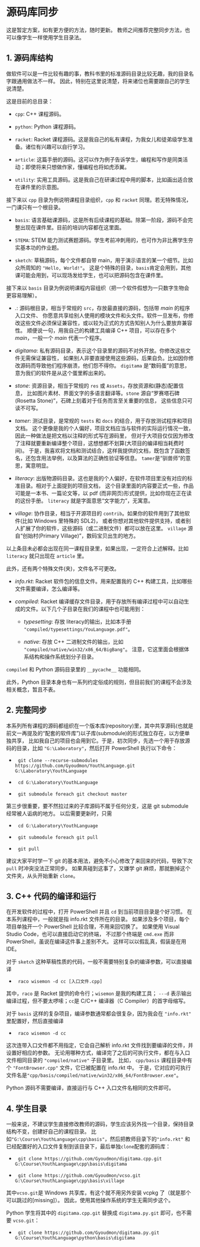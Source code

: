# 源码库同步

这是暂定方案，如有更方便的方法，随时更新。 教师之间推荐完整同步方法，也可以像学生一样使用学生目录法。

## 1. 源码库结构

做软件可以是一件比较有趣的事，教科书里的标准源码目录比较无趣，我的目录名字跟通用做法不一样。
因此，特别在这里说清楚，将来诸位也需要跟自己的学生说清楚。

这是目前的总目录：

* `cpp`: C++ 课程源码。

* `python`: Python 课程源码。

* `racket`: Racket 课程源码。这是我自己的私有课程，为我女儿和徒弟级学生准备。诸位有兴趣可以自行学习。

* `article`: 这篇手册的源码。这可以作为例子告诉学生，编程和写作是同类活动；即使将来只想做作家，懂编程也将如虎添翼。

* `utility`: 实用工具源码。这是我自己在研课过程中用的脚本，比如画出适合放在课件里的示意图。

接下来以 `cpp` 目录为例说明课程目录组织，`cpp` 和 `racket` 同理。若无特殊情况，一门课只有一个根目录。

* `basis`: 语言基础课源码，这是所有后续课程的基础。除第一阶段，源码不会完整出现在课件里。目前的培训内容都在这里面。

* `STEMA`: STEM 能力测试赛题源码。学生考前冲刺用的，也可作为非比赛学生夯实基本功的作业题。

* `sketch`: 草稿源码，每个文件都自带 main，用于演示语言的某一个细节。比如众所周知的 `"Hello, World!"`。
  这是个特殊的目录，`basis`肯定会用到，其他课可能会用到，可以现场发给学生，也可以把源码包含在课件里。

接下来以 `basis` 目录为例说明课程内容组织（把一个软件假想为一只数字生物会更容易理解）。

* _._: 源码根目录，相当于常规的 `src`，存放最直接的源码，包括带 _main_ 的程序入口文件、
  你愿意共享给别人使用的模块文件和头文件。软件一旦发布，你修改这些文件必须保证兼容性，或以较为正式的方式告知别人为什么要放弃兼容性。
  顺便说一句，用我自己的构建工具编译 C++ 项目，可以存在多个 _main_，一般一个 _main_ 代表一个程序。

* _digitama_: 私有源码目录，表示这个目录里的源码不对外开放。你修改这些文件无需保证兼容性，
  如果别人非要直接使用这些源码，后果自负。比如因你修改源码而导致他们程序崩溃，他们怨不得你。 `digitama`
  是“数码蛋”的意思，意为我们的软件是从这个蛋里孵出来的。

* _stone_: 资源目录，相当于常规的 `res` 或 `Assets`，存放资源和(静态)配置信息，
  比如图片素材、界面文字的多语言翻译等。`stone` 源自“罗赛塔石碑(Rosetta
  Stone)”，石碑上刻着对于任务而言至关重要的信息， 这些信息只可读不可写。

* _tamer_: 测试目录，是常规的 `tests` 和 `docs` 的结合，用于存放测试程序和项目文档。
  这个更像是我的个人偏好，项目文档应当与软件的实际运行情况一致，因此一种做法是把文档以注释的形式写在源码里，
  但对于大项目仅仅因为修改了注释就要重新编译整个项目，这想想都不划算(大项目的编译相当耗费时间)。
  于是，我喜欢将文档和测试结合，这样我提供的文档，既包含了函数签名，还包含用法举例，以及算法的正确性验证等信息。
  `tamer`是“驯兽师”的意思，寓意明显。

* _literacy_: 出版物源码目录。这也是我的个人偏好，在软件项目里没有对应的标准目录。相对于上面提到的项目文档，
  这个目录里面的内容要正式一些，作品可能是一本书、一篇论文等，以 pdf (而非网页)形式提供，比如你现在正在读的这份手册。
  `literacy` 就是字面意思“文字能力”，无寓意。

* _village_: 协作目录，相当于开源项目的 `contrib`。如果你的软件用到了其他软件(比如 Windows 里特殊的
  SDL2)， 或者你想对其他软件提供支持，或者别人扩展了你的软件，这些源码（或二进制文件）都可以放在这里。 `village`
  源自“创始村(Primary Village)”，数码宝贝出生的地方。

以上条目未必都会出现在同一课程目录里，如果出现，一定符合上述解释。比如 `literacy` 就只出现在 `article` 里。

此外，还有两个特殊文件(夹)，文件名不可更改。

* _info.rkt_: Racket 软件包的信息文件。用来配置我的 C++ 构建工具，比如哪些文件需要编译，怎么编译等。

* _compiled_: Racket 编译缓存文件目录，用于存放所有编译过程中可以自动生成的文件。以下几个子目录在我们的课程中也可能用到：

  * _typesetting_: 存放 literacy的输出，比如本手册
    `"compiled/typesettings/YouLanguage.pdf"`。

  * _native_: 存放 C++ 二进制文件的输出，比如
    `"compiled/native/win32/x86_64/BigBang"`。
    注意，它这里面会根据体系结构和操作系统划分子目录。

`compiled` 和 Python 源码目录里的 `__pycache__` 功能相同。

此外，Python 目录本身也有一系列约定俗成的规则，但目前我们的课程不会涉及相关概念，暂且不表。

## 2. 完整同步

本系列所有课程的源码都组织在一个版本库(repository)里，其中共享源码(也就是前文一再提及的“配套的软件库”)以子库(submodule)的形式独立存在，以方便单独共享，
比如我自己的项目也会用到它。于是，初次同步，先选一个用于存放源码的目录，比如 `"G:\Laboratory"`，然后打开 PowerShell
执行以下命令：

*   `git clone --recurse-submodules
  https://github.com/Gyoudmon/YouthLanguage.git
  G:\Laboratory\YouthLanguage`

*   `cd G:\Laboratory\YouthLanguage`

*   `git submodule foreach git checkout master`

第三步很重要，要不然拉过来的子库源码不属于任何分支，这是 git submodule 经常被人诟病的地方。 以后需要更新时，只需

*   `cd G:\Laboratory\YouthLanguage`

*   `git submodule foreach git pull`

*   `git pull`

建议大家平时学一下 git 的基本用法，避免不小心修改了来回来的代码，导致下次 `pull` 时冲突没法正常同步。 如果真碰到这事了，又嫌学
git 麻烦，那就删掉这个文件夹，从头开始重新 `clone`。

## 3. C++ 代码的编译和运行

在开发软件的过程中，打开 PowerShell 并且 `cd` 到当前项目目录是个好习惯。 在本系列课程中，一般就是指 info.rkt
文件所在的目录。 如果涉及多个项目，每个项目单独开一个 PowerShell 比较合理，不用来回切换了。 如果使用 Visual Studio
Code，也可以直接启动它的终端， 不过那个终端是 `cmd.exe` 而非 PowerShell，虽说在编译这件事上差别不大。
这样可以以假乱真，假装是在用 IDE。

对于 `sketch` 这种草稿性质的代码，一般不需要特别复杂的编译参数，可以直接编译

*   `raco wisemon -d cc [入口文件.cpp]`

其中，`raco` 是 Racket 提供的命令行；`wisemon` 是我的构建工具； `---d`
表示输出编译过程，但不要太啰嗦；`cc`是 C/C++ 编译器（C Compiler）的首字母缩写。

对于 `basis` 这样的复杂项目，编译参数通常都会很复杂，因为我会在 `"info.rkt"` 里配置好，然后直接编译

*   `raco wisemon -d cc`

这次连带入口文件都不用指定，它会自己解析 info.rkt 文件找到要编译的文件，并设置好相应的参数。
无论用哪种方式，编译完了之后的可执行文件，都在与入口文件相同目录的 `"compiled/native"` 子目录里。 比如，
`cpp/basis` 课程目录中有个 `"FontBrowser.cpp"` 文件，它已被配置在 info.rkt 中。
于是，它对应的可执行文件名是`"cpp/basis/compiled/native/win32/x86_64/FontBrowser.exe"`。

Python 源码不需要编译，直接运行与 C++ 入口文件名相同的文件即可。

## 4. 学生目录

一般来说，不建议学生直接修改教师的源码，学生应该另外找一个目录，保持目录结构不变，创建好自己的课程目录。
比如`"G:\Course\YouthLanguage\cpp\basis"`，然后把教师目录下的`"info.rkt"`
和已经配置好的入口文件复制到该目录下，最后单独`clone`配套的源码库：

*   `git clone https://github.com/Gyoudmon/digitama.cpp.git
  G:\Course\YouthLanguage\cpp\basis\digitama`

*   `git clone https://github.com/Gyoudmon/vcso.git
  G:\Course\YouthLanguage\cpp\basis\village`

其中`vcso.git`是 Windows 共享库，有这个就不用另外安装 vcpkg 了（就是那个可以跳过的\[missing\]）。
因此，使用其他操作系统的学生无需同步这个。

Python 学生将其中的 `digitama.cpp.git` 替换成 `digitama.py.git` 即可，也不需要
`vcso.git`：

*   `git clone https://github.com/Gyoudmon/digitama.py.git
  G:\Course\YouthLanguage\python\basis\digitama`
